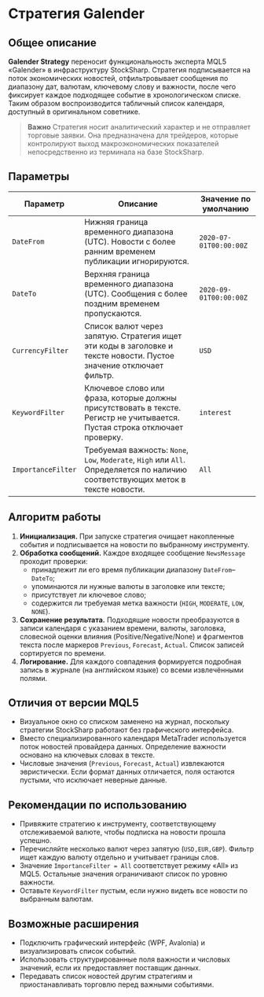 # Стратегия Galender

## Общее описание

**Galender Strategy** переносит функциональность эксперта MQL5 «Galender» в инфраструктуру StockSharp. Стратегия подписывается на поток экономических новостей, отфильтровывает сообщения по диапазону дат, валютам, ключевому слову и важности, после чего фиксирует каждое подходящее событие в хронологическом списке. Таким образом воспроизводится табличный список календаря, доступный в оригинальном советнике.

> **Важно**
> Стратегия носит аналитический характер и не отправляет торговые заявки. Она предназначена для трейдеров, которые контролируют выход макроэкономических показателей непосредственно из терминала на базе StockSharp.

## Параметры

| Параметр | Описание | Значение по умолчанию |
|----------|----------|-----------------------|
| `DateFrom` | Нижняя граница временного диапазона (UTC). Новости с более ранним временем публикации игнорируются. | `2020-07-01T00:00:00Z` |
| `DateTo` | Верхняя граница временного диапазона (UTC). Сообщения с более поздним временем пропускаются. | `2020-09-01T00:00:00Z` |
| `CurrencyFilter` | Список валют через запятую. Стратегия ищет эти коды в заголовке и тексте новости. Пустое значение отключает фильтр. | `USD` |
| `KeywordFilter` | Ключевое слово или фраза, которые должны присутствовать в тексте. Регистр не учитывается. Пустая строка отключает проверку. | `interest` |
| `ImportanceFilter` | Требуемая важность: `None`, `Low`, `Moderate`, `High` или `All`. Определяется по наличию соответствующих меток в тексте новости. | `All` |

## Алгоритм работы

1. **Инициализация.** При запуске стратегия очищает накопленные события и подписывается на новости по выбранному инструменту.
2. **Обработка сообщений.** Каждое входящее сообщение `NewsMessage` проходит проверки:
   - принадлежит ли его время публикации диапазону `DateFrom`–`DateTo`;
   - упоминаются ли нужные валюты в заголовке или тексте;
   - присутствует ли ключевое слово;
   - содержится ли требуемая метка важности (`HIGH`, `MODERATE`, `LOW`, `NONE`).
3. **Сохранение результата.** Подходящие новости преобразуются в записи календаря с указанием времени, валюты, заголовка, словесной оценки влияния (Positive/Negative/None) и фрагментов текста после маркеров `Previous`, `Forecast`, `Actual`. Список записей сортируется по времени.
4. **Логирование.** Для каждого совпадения формируется подробная запись в журнале (на английском языке) со всеми извлечёнными полями.

## Отличия от версии MQL5

- Визуальное окно со списком заменено на журнал, поскольку стратегии StockSharp работают без графического интерфейса.
- Вместо специализированного календаря MetaTrader используется поток новостей провайдера данных. Определение важности основано на ключевых словах в тексте.
- Числовые значения (`Previous`, `Forecast`, `Actual`) извлекаются эвристически. Если формат данных отличается, поля остаются пустыми, что исключает неверные данные.

## Рекомендации по использованию

- Привяжите стратегию к инструменту, соответствующему отслеживаемой валюте, чтобы подписка на новости прошла успешно.
- Перечисляйте несколько валют через запятую (`USD,EUR,GBP`). Фильтр ищет каждую валюту отдельно и учитывает границы слов.
- Значение `ImportanceFilter = All` соответствует режиму «All» из MQL5. Остальные значения ограничивают список по уровню важности.
- Оставьте `KeywordFilter` пустым, если нужно видеть все новости по выбранным валютам.

## Возможные расширения

- Подключить графический интерфейс (WPF, Avalonia) и визуализировать список событий.
- Использовать структурированные поля важности и числовых значений, если их предоставляет поставщик данных.
- Передавать список новостей другим стратегиям и приостанавливать торговлю перед важными событиями.
